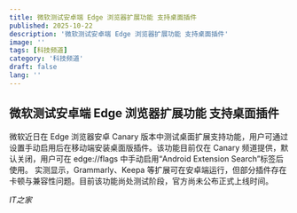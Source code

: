 ```yaml
---
title: 微软测试安卓端 Edge 浏览器扩展功能 支持桌面插件
published: 2025-10-22
description: '微软测试安卓端 Edge 浏览器扩展功能 支持桌面插件'
image: ''
tags: [科技频道]
category: '科技频道'
draft: false
lang: ''
---
```


## 微软测试安卓端 Edge 浏览器扩展功能 支持桌面插件

微软近日在 Edge 浏览器安卓 Canary 版本中测试桌面扩展支持功能，用户可通过设置手动启用后在移动端安装桌面版插件。该功能目前仅在 Canary 频道提供，默认关闭，用户可在 edge://flags 中手动启用“Android Extension Search”标签后使用。
实测显示，Grammarly、Keepa 等扩展可在安卓端运行，但部分插件存在卡顿与兼容性问题。目前该功能尚处测试阶段，官方尚未公布正式上线时间。

*IT之家*
